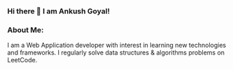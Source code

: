 ### Hi there 👋 I am Ankush Goyal!

<!--
**ankushgoyaljmv/ankushgoyaljmv** is a ✨ _special_ ✨ repository because its `README.md` (this file) appears on your GitHub profile.

Here are some ideas to get you started:

- 🔭 I’m currently working on ...
- 🌱 I’m currently learning ...
- 👯 I’m looking to collaborate on ...
- 🤔 I’m looking for help with ...
- 💬 Ask me about ...
- 📫 How to reach me: ...
- 😄 Pronouns: ...
- ⚡ Fun fact: ...
-->


### About Me:
I am a Web Application developer with interest in learning new technologies and frameworks. I regularly solve data structures & algorithms problems on LeetCode.
